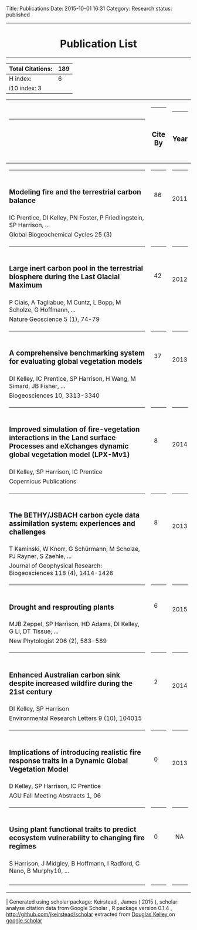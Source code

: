 Title: Publications
Date: 2015-10-01 16:31
Category: Research
status: published

<hr class="title">
    <h1 align="center"> Publication List </h1>
<hr class="title">


 |Total Citations:| 189 |
 |---|---|
 |H index:| 6 |
 |i10 index: 3 |



| <hr> &nbsp; &nbsp; <h3 class = "publication">  </h3> &nbsp; | <hr> &nbsp; &nbsp; <h3 class = "publication"> Cite By </h3> &nbsp; | <hr> &nbsp; &nbsp; <h3 class = "publication"> Year </h3> &nbsp; |
|---|---|---|
|<hr> |<hr> |<hr> |
| <h3 class = "publication"> Modeling fire and the terrestrial carbon balance </h3> | &nbsp; 86  | &nbsp; 2011  |
|  IC Prentice, DI Kelley, PN Foster, P Friedlingstein, SP Harrison, ...  |    |    |
|  Global Biogeochemical Cycles 25 (3)  |    |    |
|<hr> |<hr> |<hr> |
| <h3 class = "publication"> Large inert carbon pool in the terrestrial biosphere during the Last Glacial Maximum </h3> | &nbsp; 42  | &nbsp; 2012  |
|  P Ciais, A Tagliabue, M Cuntz, L Bopp, M Scholze, G Hoffmann, ...  |    |    |
|  Nature Geoscience 5 (1), 74-79  |    |    |
|<hr> |<hr> |<hr> |
| <h3 class = "publication"> A comprehensive benchmarking system for evaluating global vegetation models </h3> | &nbsp; 37  | &nbsp; 2013  |
|  DI Kelley, IC Prentice, SP Harrison, H Wang, M Simard, JB Fisher, ...  |    |    |
|  Biogeosciences 10, 3313-3340  |    |    |
|<hr> |<hr> |<hr> |
| <h3 class = "publication"> Improved simulation of fire-vegetation interactions in the Land surface Processes and eXchanges dynamic global vegetation model (LPX-Mv1) </h3> | &nbsp; 8  | &nbsp; 2014  |
|  DI Kelley, SP Harrison, IC Prentice  |    |    |
|  Copernicus Publications   |    |    |
|<hr> |<hr> |<hr> |
| <h3 class = "publication"> The BETHY/JSBACH carbon cycle data assimilation system: experiences and challenges </h3> | &nbsp; 8  | &nbsp; 2013  |
|  T Kaminski, W Knorr, G Schürmann, M Scholze, PJ Rayner, S Zaehle, ...  |    |    |
|  Journal of Geophysical Research: Biogeosciences 118 (4), 1414-1426  |    |    |
|<hr> |<hr> |<hr> |
| <h3 class = "publication"> Drought and resprouting plants </h3> | &nbsp; 6  | &nbsp; 2015  |
|  MJB Zeppel, SP Harrison, HD Adams, DI Kelley, G Li, DT Tissue, ...  |    |    |
|  New Phytologist 206 (2), 583-589  |    |    |
|<hr> |<hr> |<hr> |
| <h3 class = "publication"> Enhanced Australian carbon sink despite increased wildfire during the 21st century </h3> | &nbsp; 2  | &nbsp; 2014  |
|  DI Kelley, SP Harrison  |    |    |
|  Environmental Research Letters 9 (10), 104015  |    |    |
|<hr> |<hr> |<hr> |
| <h3 class = "publication"> Implications of introducing realistic fire response traits in a Dynamic Global Vegetation Model </h3> | &nbsp; 0  | &nbsp; 2013  |
|  D Kelley, SP Harrison, IC Prentice  |    |    |
|  AGU Fall Meeting Abstracts 1, 06  |    |    |
|<hr> |<hr> |<hr> |
| <h3 class = "publication"> Using plant functional traits to predict ecosystem vulnerability to changing fire regimes </h3> | &nbsp; 0  | &nbsp; NA  |
|  S Harrison, J Midgley, B Hoffmann, I Radford, C Nano, B Murphy10, ...  |    |    |
|     |    |    |
|<hr> |<hr> |<hr> |
|
Generated using scholar package:
 Keirstead , James ( 2015 ), scholar: analyse citation data from Google Scholar , R package version 0.1.4 , http://github.com/jkeirstead/scholar
extracted from <a href="https://scholar.google.co.uk/citations?user= AJKyfI4AAAAJ &hl"> Douglas Kelley </a> on <a href="https://scholar.google.co.uk/">google scholar</a>
